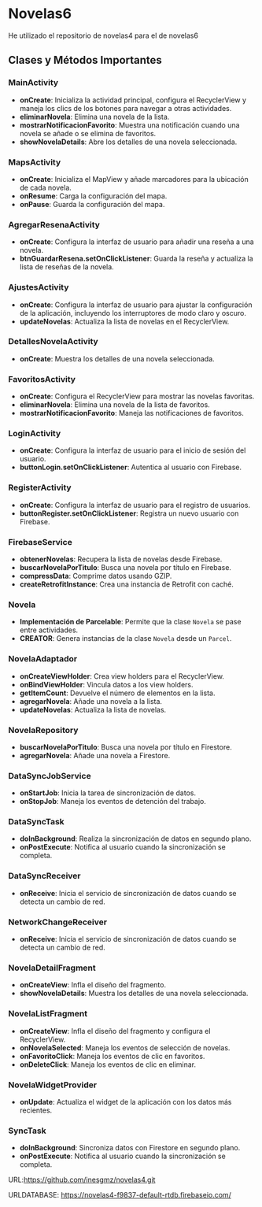 # Novelas6

He utilizado el repositorio de novelas4 para el de novelas6

## Clases y Métodos Importantes

### MainActivity
- **onCreate**: Inicializa la actividad principal, configura el RecyclerView y maneja los clics de los botones para navegar a otras actividades.
- **eliminarNovela**: Elimina una novela de la lista.
- **mostrarNotificacionFavorito**: Muestra una notificación cuando una novela se añade o se elimina de favoritos.
- **showNovelaDetails**: Abre los detalles de una novela seleccionada.

### MapsActivity
- **onCreate**: Inicializa el MapView y añade marcadores para la ubicación de cada novela.
- **onResume**: Carga la configuración del mapa.
- **onPause**: Guarda la configuración del mapa.

### AgregarResenaActivity
- **onCreate**: Configura la interfaz de usuario para añadir una reseña a una novela.
- **btnGuardarResena.setOnClickListener**: Guarda la reseña y actualiza la lista de reseñas de la novela.

### AjustesActivity
- **onCreate**: Configura la interfaz de usuario para ajustar la configuración de la aplicación, incluyendo los interruptores de modo claro y oscuro.
- **updateNovelas**: Actualiza la lista de novelas en el RecyclerView.

### DetallesNovelaActivity
- **onCreate**: Muestra los detalles de una novela seleccionada.

### FavoritosActivity
- **onCreate**: Configura el RecyclerView para mostrar las novelas favoritas.
- **eliminarNovela**: Elimina una novela de la lista de favoritos.
- **mostrarNotificacionFavorito**: Maneja las notificaciones de favoritos.

### LoginActivity
- **onCreate**: Configura la interfaz de usuario para el inicio de sesión del usuario.
- **buttonLogin.setOnClickListener**: Autentica al usuario con Firebase.

### RegisterActivity
- **onCreate**: Configura la interfaz de usuario para el registro de usuarios.
- **buttonRegister.setOnClickListener**: Registra un nuevo usuario con Firebase.

### FirebaseService
- **obtenerNovelas**: Recupera la lista de novelas desde Firebase.
- **buscarNovelaPorTitulo**: Busca una novela por título en Firebase.
- **compressData**: Comprime datos usando GZIP.
- **createRetrofitInstance**: Crea una instancia de Retrofit con caché.

### Novela
- **Implementación de Parcelable**: Permite que la clase `Novela` se pase entre actividades.
- **CREATOR**: Genera instancias de la clase `Novela` desde un `Parcel`.

### NovelaAdaptador
- **onCreateViewHolder**: Crea view holders para el RecyclerView.
- **onBindViewHolder**: Vincula datos a los view holders.
- **getItemCount**: Devuelve el número de elementos en la lista.
- **agregarNovela**: Añade una novela a la lista.
- **updateNovelas**: Actualiza la lista de novelas.

### NovelaRepository
- **buscarNovelaPorTitulo**: Busca una novela por título en Firestore.
- **agregarNovela**: Añade una novela a Firestore.

### DataSyncJobService
- **onStartJob**: Inicia la tarea de sincronización de datos.
- **onStopJob**: Maneja los eventos de detención del trabajo.

### DataSyncTask
- **doInBackground**: Realiza la sincronización de datos en segundo plano.
- **onPostExecute**: Notifica al usuario cuando la sincronización se completa.

### DataSyncReceiver
- **onReceive**: Inicia el servicio de sincronización de datos cuando se detecta un cambio de red.

### NetworkChangeReceiver
- **onReceive**: Inicia el servicio de sincronización de datos cuando se detecta un cambio de red.

### NovelaDetailFragment
- **onCreateView**: Infla el diseño del fragmento.
- **showNovelaDetails**: Muestra los detalles de una novela seleccionada.

### NovelaListFragment
- **onCreateView**: Infla el diseño del fragmento y configura el RecyclerView.
- **onNovelaSelected**: Maneja los eventos de selección de novelas.
- **onFavoritoClick**: Maneja los eventos de clic en favoritos.
- **onDeleteClick**: Maneja los eventos de clic en eliminar.

### NovelaWidgetProvider
- **onUpdate**: Actualiza el widget de la aplicación con los datos más recientes.

### SyncTask
- **doInBackground**: Sincroniza datos con Firestore en segundo plano.
- **onPostExecute**: Notifica al usuario cuando la sincronización se completa.


URL:https://github.com/inesgmz/novelas4.git

URLDATABASE: https://novelas4-f9837-default-rtdb.firebaseio.com/
